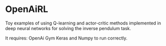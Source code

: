 # OpenAiRL
Toy examples of using Q-learning and actor-critic methods implemented in deep neural networks for solving the inverse pendulum task.

It requires:
  OpenAi Gym
  Keras
  and Numpy to run correctly.
